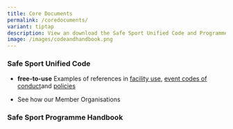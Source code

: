 ```yaml
---
title: Core Documents
permalink: /coredocuments/
variant: tiptap
description: View an download the Safe Sport Unified Code and Programme Handbook
image: /images/codeandhandbook.png
---
```

<h3><strong>Safe Sport Unified Code</strong></h3>
<ul data-tight="true" class="tight">
<li>
<p><strong>free-to-use</strong> Examples of references in <a href="https://file.go.gov.sg/activesg-terms-of-use.pdf" rel="noopener noreferrer nofollow" target="_blank">facility use</a>,
<a href="https://www.bacfurious5s.com/tournament/house-rules" rel="noopener noreferrer nofollow" target="_blank">event codes of conduct</a>and <a href="https://www.safesport.sg/policy-and-research/resources/" rel="noopener noreferrer nofollow" target="_blank">policies</a>
</p>
</li>
<li>
<p>See how our Member Organisations</p>
</li>
</ul>
<p></p>
<p></p>
<h3><strong>Safe Sport Programme Handbook</strong></h3>
<p></p>
<p></p>